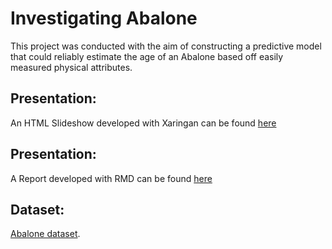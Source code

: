 # Investigating Abalone
This project was conducted with the aim of constructing a predictive model that could reliably estimate the age of an Abalone based off easily measured physical attributes.

## Presentation:
An HTML Slideshow developed with Xaringan can be found [here](Presentation/index.html)

## Presentation:
A Report developed with RMD can be found [here](Report/ExecSum.pdf)

## Dataset:
[Abalone dataset](https://archive.ics.uci.edu/ml/datasets/abalone).
